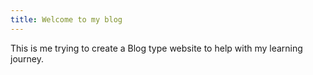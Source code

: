 ```yaml
---
title: Welcome to my blog
---
```


<p>This is me trying to create a Blog type website to help with my learning journey.</p>
